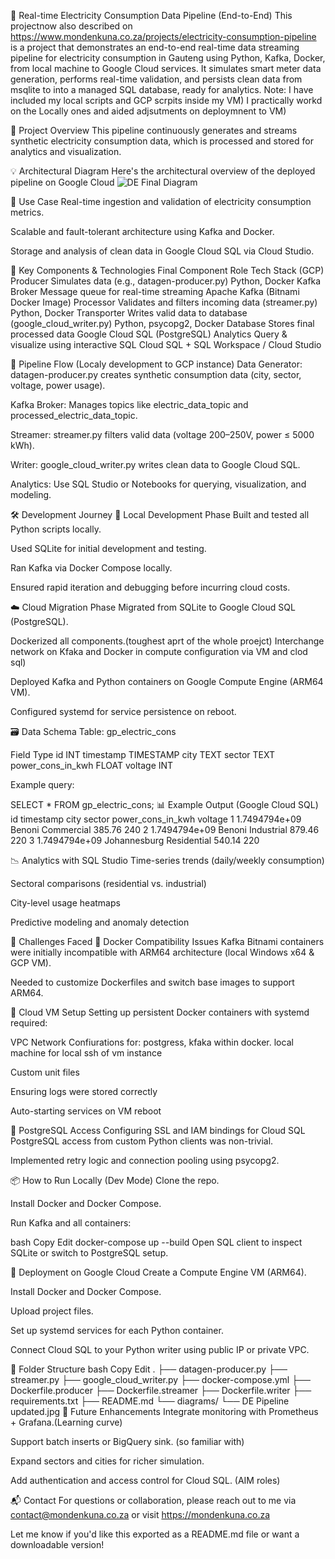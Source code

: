 🔌 Real-time Electricity Consumption Data Pipeline (End-to-End)
This projectnow also described on https://www.mondenkuna.co.za/projects/electricity-consumption-pipeline is a project that demonstrates an end-to-end real-time data streaming pipeline for electricity consumption in Gauteng using Python, Kafka, Docker, from local machine to  Google Cloud services. It simulates smart meter data generation, performs real-time validation, and persists clean data from msqlite to into a managed SQL database, ready for analytics.
Note: I have included my local scripts and GCP scrpits inside my VM) I practically workd on the Locally ones and aided adjsutments on deploymnent to VM)

🧠 Project Overview
This pipeline continuously generates and streams synthetic electricity consumption data, which is processed and stored for analytics and visualization.

💡 Architectural Diagram
Here's the architectural overview of the deployed pipeline on Google Cloud
![DE Final Diagram](https://github.com/user-attachments/assets/d1374920-dae9-46a0-a883-9363e6fc3687)



📌 Use Case
Real-time ingestion and validation of electricity consumption metrics.

Scalable and fault-tolerant architecture using Kafka and Docker.

Storage and analysis of clean data in Google Cloud SQL via Cloud Studio.

🚀 Key Components & Technologies
Final Component	Role	Tech Stack (GCP)
Producer	Simulates data (e.g., datagen-producer.py)	Python, Docker
Kafka Broker	Message queue for real-time streaming	Apache Kafka (Bitnami Docker Image)
Processor	Validates and filters incoming data (streamer.py)	Python, Docker
Transporter	Writes valid data to database (google_cloud_writer.py)	Python, psycopg2, Docker
Database	Stores final processed data	Google Cloud SQL (PostgreSQL)
Analytics	Query & visualize using interactive SQL	Cloud SQL + SQL Workspace / Cloud Studio

🔁 Pipeline Flow (Localy development to GCP instance)
Data Generator: datagen-producer.py creates synthetic consumption data (city, sector, voltage, power usage).

Kafka Broker: Manages topics like electric_data_topic and processed_electric_data_topic.

Streamer: streamer.py filters valid data (voltage 200–250V, power ≤ 5000 kWh).

Writer: google_cloud_writer.py writes clean data to Google Cloud SQL.

Analytics: Use SQL Studio or Notebooks for querying, visualization, and modeling.

🛠️ Development Journey
📍 Local Development Phase
Built and tested all Python scripts locally.

Used SQLite for initial development and testing.

Ran Kafka via Docker Compose locally.

Ensured rapid iteration and debugging before incurring cloud costs.

☁️ Cloud Migration Phase
Migrated from SQLite to Google Cloud SQL (PostgreSQL).

Dockerized all components.(toughest aprt of the whole proejct) Interchange network on Kfaka and Docker in compute configuration via VM and clod sql)

Deployed Kafka and Python containers on Google Compute Engine (ARM64 VM).

Configured systemd for service persistence on reboot.

🗃️ Data Schema
Table: gp_electric_cons

Field	Type
id	INT
timestamp	TIMESTAMP
city	TEXT
sector	TEXT
power_cons_in_kwh	FLOAT
voltage	INT

Example query:

SELECT * FROM gp_electric_cons;
📊 Example Output (Google Cloud SQL)
id	timestamp	city	sector	power_cons_in_kwh	voltage
1	1.7494794e+09	Benoni	Commercial	385.76	240
2	1.7494794e+09	Benoni	Industrial	879.46	220
3	1.7494794e+09	Johannesburg	Residential	540.14	220

📉 Analytics with SQL Studio
Time-series trends (daily/weekly consumption)

Sectoral comparisons (residential vs. industrial)

City-level usage heatmaps

Predictive modeling and anomaly detection

🧱 Challenges Faced
🐳 Docker Compatibility Issues
Kafka Bitnami containers were initially incompatible with ARM64 architecture (local Windows x64 & GCP VM).

Needed to customize Dockerfiles and switch base images to support ARM64.

🔄 Cloud VM Setup
Setting up persistent Docker containers with systemd required:

VPC Network Confiurations for:
postgress, kfaka within docker.
local machine for local ssh of vm instance

Custom unit files

Ensuring logs were stored correctly

Auto-starting services on VM reboot

🔐 PostgreSQL Access
Configuring SSL and IAM bindings for Cloud SQL PostgreSQL access from custom Python clients was non-trivial.

Implemented retry logic and connection pooling using psycopg2.

📦 How to Run Locally (Dev Mode)
Clone the repo.

Install Docker and Docker Compose.

Run Kafka and all containers:

bash
Copy
Edit
docker-compose up --build
Open SQL client to inspect SQLite or switch to PostgreSQL setup.

📡 Deployment on Google Cloud
Create a Compute Engine VM (ARM64).

Install Docker and Docker Compose.

Upload project files.

Set up systemd services for each Python container.

Connect Cloud SQL to your Python writer using public IP or private VPC.

📂 Folder Structure
bash
Copy
Edit
.
├── datagen-producer.py
├── streamer.py
├── google_cloud_writer.py
├── docker-compose.yml
├── Dockerfile.producer
├── Dockerfile.streamer
├── Dockerfile.writer
├── requirements.txt
├── README.md
└── diagrams/
    └── DE Pipeline updated.jpg
🧠 Future Enhancements
Integrate monitoring with Prometheus + Grafana.(Learning curve)

Support batch inserts or BigQuery sink. (so familiar with)

Expand sectors and cities for richer simulation.

Add authentication and access control for Cloud SQL. (AIM roles)

📬 Contact
For questions or collaboration, please reach out to me via contact@mondenkuna.co.za or visit https://mondenkuna.co.za

Let me know if you'd like this exported as a README.md file or want a downloadable version!
